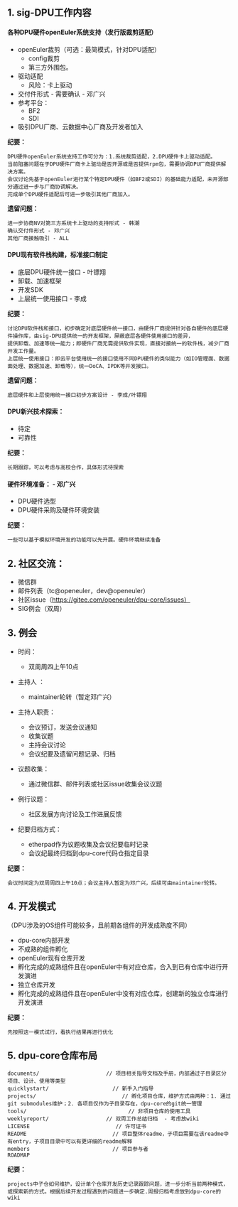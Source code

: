 ## 1. sig-DPU工作内容
#### 各种DPU硬件openEuler系统支持（发行版裁剪适配）

* openEuler裁剪（可选：最简模式，针对DPU适配）
  * config裁剪
  * 第三方外围包。
* 驱动适配
  * 风险：卡上驱动
* 交付件形式 - 需要确认 - 邓广兴
* 参考平台：
  * BF2
  * SDI
* 吸引DPU厂商、云数据中心厂商及开发者加入

**纪要：**

    DPU硬件openEuler系统支持工作可分为：1.系统裁剪适配，2.DPU硬件卡上驱动适配。
    当前阻塞问题在于DPU硬件厂商卡上驱动是否开源或是否提供rpm包，需要协调DPU厂商提供解决方案。
    会议讨论先基于openEuler进行某个特定DPU硬件（如BF2或SDI）的基础能力适配，未开源部分通过进一步与厂商协调解决。
    完成单个DPU硬件适配后可进一步吸引其他厂商加入。

**遗留问题：**

    进一步协商NV对第三方系统卡上驱动的支持形式 - 韩潮
    确认交付件形式 - 邓广兴
    其他厂商接触吸引 - ALL

#### DPU现有软件栈构建，标准接口制定
  * 底层DPU硬件统一接口 - 叶镖翔
  * 卸载、加速框架
  * 开发SDK
  * 上层统一使用接口 - 李成

**纪要：**

    讨论DPU软件栈和接口，初步确定对底层硬件统一接口，由硬件厂商提供针对各自硬件的底层硬件操作库，由sig-DPU提供统一的开发框架，屏蔽底层各硬件使用接口的差异，
    提供卸载、加速等统一能力；即硬件厂商无需提供软件实现，直接对接统一的软件栈，减少厂商开发工作量。
    上层统一使用接口：即云平台使用统一的接口使用不同DPU硬件的类似能力（如IO管理面、数据面处理、数据加速、卸载等），统一DoCA、IPDK等开发接口。

**遗留问题：**

    底层硬件和上层使用统一接口初步方案设计 - 李成/叶镖翔

#### DPU新兴技术探索：
  * 待定
  * 可靠性

**纪要：**

    长期跟踪，可以考虑与高校合作，具体形式待探索

#### 硬件环境准备： - 邓广兴
  * DPU硬件选型
  * DPU硬件采购及硬件环境安装

**纪要：**

    一些可以基于模拟环境开发的功能可以先开展。硬件环境继续准备


## 2. 社区交流：
* 微信群
* 邮件列表（tc@openeuler，dev@openeuler）
* 社区issue（https://gitee.com/openeuler/dpu-core/issues）
* SIG例会（双周）

## 3. 例会
* 时间：

  * 双周周四上午10点
* 主持人 ：

  * maintainer轮转（暂定邓广兴）
* 主持人职责：
  * 会议预订，发送会议通知
  * 收集议题
  * 主持会议讨论
  * 会议纪要及遗留问题记录、归档
* 议题收集：

  * 通过微信群、邮件列表或社区issue收集会议议题
* 例行议题：

  * 社区发展方向讨论及工作进展反馈
* 纪要归档方式：
  * etherpad作为议题收集及会议纪要临时记录
  * 会议纪最终归档到dpu-core代码仓指定目录

**纪要：**

    会议时间定为双周周四上午10点；会议主持人暂定为邓广兴，后续可由maintainer轮转。

## 4. 开发模式
（DPU涉及的OS组件可能较多，且前期各组件的开发成熟度不同）
* dpu-core内部开发
* 不成熟的组件孵化
* openEuler现有仓库开发
* 孵化完成的成熟组件且在openEuler中有对应仓库，合入到已有仓库中进行开发演进
* 独立仓库开发
* 孵化完成的成熟组件且在openEuler中没有对应仓库，创建新的独立仓库进行开发演进

**纪要：**

    先按照这一模式试行，看执行结果再进行优化

## 5. dpu-core仓库布局
```
documents/                     // 项目相关指导文档及手册，内部通过子目录区分项目、设计、使用等类型
quicklystart/                    // 新手入门指导
projects/                           // 孵化项目仓库，维护方式由两种：1. 通过git submodules维护；2. 各项目仅作为子目录存在，dpu-core的git统一管理
tools/                                // 非项目仓库的使用工具
weeklyreport/                  // 双周工作总结归档  - 考虑放wiki
LICENSE                           // 许可证书
README                           // 项目整体readme，子项目需要在该readme中有entry，子项目目录中可以有更详细的readme解释
members                          // 项目参与者
ROADMAP
```

**纪要：**

    projects中子仓如何维护，设计单个仓库开发历史记录跟踪问题，进一步分析当前两种模式，或探索新的方式。根据后续开发过程遇到的问题进一步确定.周报归档考虑放到dpu-core的wiki
